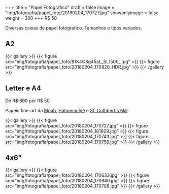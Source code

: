 +++
title = "Papel Fotografico"
draft = false
image = "img/fotografia/papel_foto/20180204_170727.jpg"
showonlyimage = false
weight = 300
+++
<span class="price">R$ 50</span>

Diversas caixas de papel fotografico. Tamanhos e tipos variados.
<!--more-->

## A2

{{< gallery >}}
{{< figure src="img/fotografia/papel_foto/81K4O8g45aL_SL1500_.jpg" >}}
{{< figure src="img/fotografia/papel_foto/20180204_170820_HDR.jpg" >}}
{{< /gallery >}}

## Letter e A4

De ~~R$ 300~~ por R$ 50

Papeis fine-art da [Moab](https://www.moabpaper.com), [Hahnemuhle](https://www.hahnemuehle.com/en/index.html) e [St. Cuthbert's Mill](https://www.stcuthbertsmill.com).

{{< gallery >}}
{{< figure src="img/fotografia/papel_foto/20180204_170727.jpg" >}}
{{< figure src="img/fotografia/papel_foto/20180204_181609.jpg" >}}
{{< figure src="img/fotografia/papel_foto/20180204_170743.jpg" >}}
{{< figure src="img/fotografia/papel_foto/20180204_170759.jpg" >}}
{{< /gallery >}}

## 4x6"

{{< gallery >}}
{{< figure src="img/fotografia/papel_foto/20180204_170633.jpg" >}}
{{< figure src="img/fotografia/papel_foto/20180204_170649.jpg" >}}
{{< figure src="img/fotografia/papel_foto/20180204_170708.jpg" >}}
{{< /gallery >}}